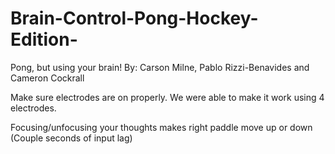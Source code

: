 # Brain-Control-Pong-Hockey-Edition-


Pong, but using your brain!
By: Carson Milne, Pablo Rizzi-Benavides and Cameron Cockrall

Make sure electrodes are on properly.
We were able to make it work using 4 electrodes.

Focusing/unfocusing your thoughts makes right paddle move up or down (Couple seconds of input lag)
